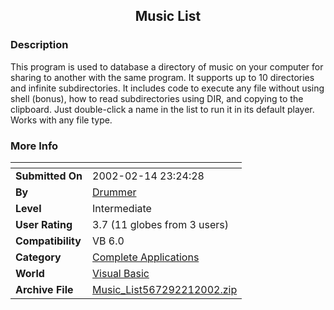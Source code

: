 ﻿<div align="center">

## Music List


</div>

### Description

This program is used to database a directory of music on your computer for sharing to another with the same program. It supports up to 10 directories and infinite subdirectories. It includes code to execute any file without using shell (bonus), how to read subdirectories using DIR, and copying to the clipboard. Just double-click a name in the list to run it in its default player. Works with any file type.
 
### More Info
 


<span>             |<span>
---                |---
**Submitted On**   |2002-02-14 23:24:28
**By**             |[Drummer](https://github.com/Planet-Source-Code/PSCIndex/blob/master/ByAuthor/drummer.md)
**Level**          |Intermediate
**User Rating**    |3.7 (11 globes from 3 users)
**Compatibility**  |VB 6\.0
**Category**       |[Complete Applications](https://github.com/Planet-Source-Code/PSCIndex/blob/master/ByCategory/complete-applications__1-27.md)
**World**          |[Visual Basic](https://github.com/Planet-Source-Code/PSCIndex/blob/master/ByWorld/visual-basic.md)
**Archive File**   |[Music\_List567292212002\.zip](https://github.com/Planet-Source-Code/drummer-music-list__1-25581/archive/master.zip)








